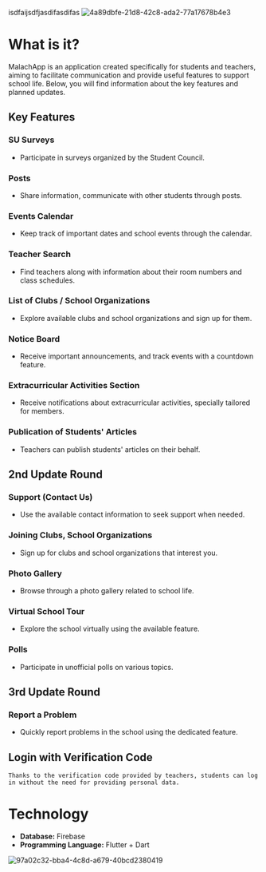 isdfaijsdfjasdifasdifas
![4a89dbfe-21d8-42c8-ada2-77a17678b4e3](https://github.com/Duracyq/malachApp/assets/92056669/fc881670-ebb3-4e95-906f-b329c0b5c8f1)

# What is it?
    
MalachApp is an application created specifically for students and teachers, aiming to facilitate communication and provide useful features to support school life. Below, you will find information about the key features and planned updates.

## Key Features
### SU Surveys
- Participate in surveys organized by the Student Council.

### Posts
- Share information, communicate with other students through posts.

### Events Calendar
- Keep track of important dates and school events through the calendar.

### Teacher Search
- Find teachers along with information about their room numbers and class schedules.

### List of Clubs / School Organizations
- Explore available clubs and school organizations and sign up for them.

### Notice Board
- Receive important announcements, and track events with a countdown feature.

### Extracurricular Activities Section
- Receive notifications about extracurricular activities, specially tailored for members.

### Publication of Students' Articles
- Teachers can publish students' articles on their behalf.

## 2nd Update Round
### Support (Contact Us)
- Use the available contact information to seek support when needed.

### Joining Clubs, School Organizations
- Sign up for clubs and school organizations that interest you.

### Photo Gallery
- Browse through a photo gallery related to school life.

### Virtual School Tour
- Explore the school virtually using the available feature.

### Polls
- Participate in unofficial polls on various topics.
## 3rd Update Round
### Report a Problem
- Quickly report problems in the school using the dedicated feature.

## Login with Verification Code
```Thanks to the verification code provided by teachers, students can log in without the need for providing personal data.```

# Technology
- **Database:** Firebase
- **Programming Language:** Flutter + Dart

![97a02c32-bba4-4c8d-a679-40bcd2380419](https://github.com/Duracyq/malachApp/assets/92056669/d06cf2cd-758f-4192-8f9b-31c28d58287b)
